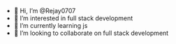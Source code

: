 - 👋 Hi, I’m @Rejay0707
- 👀 I’m interested in full stack development
- 🌱 I’m currently learning js
- 💞️ I’m looking to collaborate on full stack development


<!---
Rejay0707/Rejay0707 is a ✨ special ✨ repository because its `README.md` (this file) appears on your GitHub profile.
You can click the Preview link to take a look at your changes.
--->
